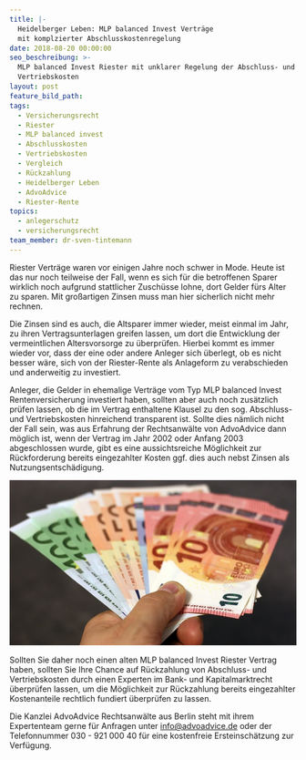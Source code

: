 ```yaml
---
title: |-
  Heidelberger Leben: MLP balanced Invest Verträge
  mit komplzierter Abschlusskostenregelung
date: 2018-08-20 00:00:00
seo_beschreibung: >-
  MLP balanced Invest Riester mit unklarer Regelung der Abschluss- und
  Vertriebskosten
layout: post
feature_bild_path:
tags:
  - Versicherungsrecht
  - Riester
  - MLP balanced invest
  - Abschlusskosten
  - Vertriebskosten
  - Vergleich
  - Rückzahlung
  - Heidelberger Leben
  - AdvoAdvice
  - Riester-Rente
topics:
  - anlegerschutz
  - versicherungsrecht
team_member: dr-sven-tintemann
---
```


Riester Vertr&auml;ge waren vor einigen Jahre noch schwer in Mode. Heute ist das nur noch teilweise der Fall, wenn es sich f&uuml;r die betroffenen Sparer wirklich noch aufgrund stattlicher Zusch&uuml;sse lohne, dort Gelder f&uuml;rs Alter zu sparen. Mit gro&szlig;artigen Zinsen muss man hier sicherlich nicht mehr rechnen.&nbsp;

Die Zinsen sind es auch, die Altsparer immer wieder, meist einmal im Jahr, zu ihren Vertragsunterlagen greifen lassen, um dort die Entwicklung der vermeintlichen Altersvorsorge zu &uuml;berpr&uuml;fen. Hierbei kommt es immer wieder vor, dass der eine oder andere Anleger sich &uuml;berlegt, ob es nicht besser w&auml;re, sich von der Riester-Rente als Anlageform zu verabschieden und anderweitig zu investiert.&nbsp;

Anleger, die Gelder in ehemalige Vertr&auml;ge vom Typ MLP balanced Invest Rentenversicherung investiert haben, sollten aber auch noch zus&auml;tzlich pr&uuml;fen lassen, ob die im Vertrag enthaltene Klausel zu den sog. Abschluss- und Vertriebskosten hinreichend transparent ist. Sollte dies n&auml;mlich nicht der Fall sein, was aus Erfahrung der Rechtsanw&auml;lte von AdvoAdvice dann m&ouml;glich ist, wenn der Vertrag im Jahr 2002 oder Anfang 2003 abgeschlossen wurde, gibt es eine aussichtsreiche M&ouml;glichkeit zur R&uuml;ckforderung bereits eingezahlter Kosten ggf. dies auch nebst Zinsen als Nutzungsentsch&auml;digung.&nbsp;

![](/uploads/money-1005464-640-2.jpg)

Sollten Sie daher noch einen alten MLP balanced Invest Riester Vertrag haben, sollten Sie Ihre Chance auf R&uuml;ckzahlung von Abschluss- und Vertriebskosten durch einen Experten im Bank- und Kapitalmarktrecht &uuml;berpr&uuml;fen lassen, um die M&ouml;glichkeit zur R&uuml;ckzahlung bereits eingezahlter Kostenanteile rechtlich fundiert &uuml;berpr&uuml;fen zu lassen.

Die Kanzlei AdvoAdvice Rechtsanw&auml;lte aus Berlin steht mit ihrem Expertenteam gerne f&uuml;r Anfragen unter info@advoadvice.de oder der Telefonnummer 030 - 921 000 40 f&uuml;r eine kostenfreie Ersteinsch&auml;tzung zur Verf&uuml;gung.